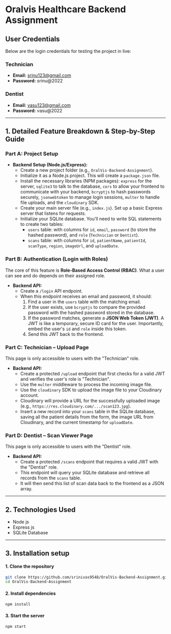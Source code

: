 # Oralvis Healthcare Backend Assignment


## User Credentials

Below are the login credentials for testing the project in live:

### Technician
- **Email:** srinu123@gmail.com  
- **Password:** srinu@2022  

### Dentist
- **Email:** vasu123@gmail.com  
- **Password:** vasu@2022  

---

## 1. Detailed Feature Breakdown & Step-by-Step Guide

### Part A: Project Setup

- **Backend Setup (Node.js/Express):**
    - Create a new project folder (e.g., `OralVis-Backend-Assignment`).
    - Initialize it as a Node.js project. This will create a `package.json` file.
    - Install the necessary libraries (NPM packages): `express` for the server, `sqlite3` to talk to the database, `cors` to allow your frontend to communicate with your backend, `bcryptjs` to hash passwords securely, `jsonwebtoken` to manage login sessions, `multer` to handle file uploads, and the `cloudinary` SDK.
    - Create your main server file (e.g., `index.js`). Set up a basic Express server that listens for requests.
    - Initialize your SQLite database. You'll need to write SQL statements to create two tables:
        - `users` table: with columns for `id`, `email`, `password` (to store the hashed password), and `role` (`Technician` or `Dentist`).
        - `scans` table: with columns for `id`, `patientName`, `patientId`, `scanType`, `region`, `imageUrl`, and `uploadDate`.

### Part B: Authentication (Login with Roles)

The core of this feature is **Role-Based Access Control (RBAC)**. What a user can see and do depends on their assigned role.

- **Backend API:**
    - Create a `/login` API endpoint.
    - When this endpoint receives an email and password, it should:
        1. Find a user in the `users` table with the matching email.
        2. If the user exists, use `bcryptjs` to compare the provided password with the hashed password stored in the database.
        3. If the password matches, generate a **JSON Web Token (JWT)**. A JWT is like a temporary, secure ID card for the user. Importantly, embed the user's `id` and `role` inside this token.
        4. Send this JWT back to the frontend.

### Part C: Technician – Upload Page

This page is only accessible to users with the "Technician" role.

- **Backend API:**
    - Create a protected `/upload` endpoint that first checks for a valid JWT and verifies the user's role is "Technician".
    - Use the `multer` middleware to process the incoming image file.
    - Use the `cloudinary` SDK to upload the image file to your Cloudinary account.
    - Cloudinary will provide a URL for the successfully uploaded image (e.g., `https://res.cloudinary.com/.../scan123.jpg`).
    - Insert a new record into your `scans` table in the SQLite database, saving all the patient details from the form, the image URL from Cloudinary, and the current timestamp for `uploadDate`.

### Part D: Dentist – Scan Viewer Page

This page is only accessible to users with the "Dentist" role.

- **Backend API:**
    - Create a protected `/scans` endpoint that requires a valid JWT with the "Dentist" role.
    - This endpoint will query your SQLite database and retrieve all records from the `scans` table.
    - It will then send this list of scan data back to the frontend as a JSON array.

---

## 2. Technologies Used

- Node js
- Express js
- SQLite Database

---

## 3. Installation setup

#### 1. Clone the repository
```sh
git clone https://github.com/srinivas9548/OralVis-Backend-Assignment.git
cd OralVis-Backend-Assignment
```

#### 2. Install dependencies
```sh
npm install
```

#### 3. Start the server
```sh
npm start
```
